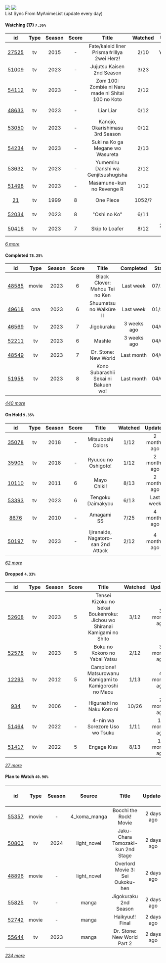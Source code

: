 [![](https://img.shields.io/badge/MyAnimeList-2E51A2?logo=MyAnimeList&logoColor=FFFFFF&style=flat)](https://myanimelist.net/profile/Faelayis)
[![](https://img.shields.io/badge/Anilist-02A9FF?logo=AniList&logoColor=FFFFFF&style=flat)](https://anilist.co/user/Faelayis/)<br>
List Sync From MyAnimeList (update every day)

#### Watching (17) ``7.36%``

|                      id                      | Type | Season | Score |                                                   Title                                                   | Watched |    Updated   | Start Date |
| :------------------------------------------: | :--: | :----: | :---: | :-------------------------------------------------------------------------------------------------------: | :-----: | :----------: | :--------: |
| [27525](https://myanimelist.net/anime/27525) |  tv  |  2015  |   -   |                                 Fate/kaleid liner Prisma☆Illya 2wei Herz!                                 |   2/10  |   Yesterday  | 06/11/2023 |
| [51009](https://myanimelist.net/anime/51009) |  tv  |  2023  |   -   |                                         Jujutsu Kaisen 2nd Season                                         |   3/23  |  2 days ago  | 07/08/2023 |
| [54112](https://myanimelist.net/anime/54112) |  tv  |  2023  |   -   |                             Zom 100: Zombie ni Naru made ni Shitai 100 no Koto                            |   2/12  |   Last week  | 07/09/2023 |
| [48633](https://myanimelist.net/anime/48633) |  tv  |  2023  |   -   |                                                 Liar Liar                                                 |   0/12  |   Last week  | 07/17/2023 |
| [53050](https://myanimelist.net/anime/53050) |  tv  |  2023  |   -   |                                      Kanojo, Okarishimasu 3rd Season                                      |   0/12  |   Last week  | 07/15/2023 |
| [54234](https://myanimelist.net/anime/54234) |  tv  |  2023  |   -   |                                      Suki na Ko ga Megane wo Wasureta                                     |   2/13  |   Last week  | 07/04/2023 |
| [53632](https://myanimelist.net/anime/53632) |  tv  |  2023  |   -   |                                    Yumemiru Danshi wa Genjitsushugisha                                    |   2/12  |  2 weeks ago | 07/11/2023 |
| [51498](https://myanimelist.net/anime/51498) |  tv  |  2023  |   -   |                                         Masamune-kun no Revenge R                                         |   1/12  |  3 weeks ago | 07/04/2023 |
|    [21](https://myanimelist.net/anime/21)    |  tv  |  1999  |   8   |                                                 One Piece                                                 |  1052/? |  3 weeks ago | 01/01/2013 |
| [52034](https://myanimelist.net/anime/52034) |  tv  |  2023  |   8   |                                                "Oshi no Ko"                                               |   6/11  |  Last month  | 04/12/2023 |
| [50416](https://myanimelist.net/anime/50416) |  tv  |  2023  |   7   |                                               Skip to Loafer                                              |   8/12  | 2 months ago | 05/10/2023 |


*[6 more](https://github.com/Faelayis/MyAnimeList-History/blob/master/List/Anime/watching.md)*

#### Completed ``78.25%``

|                      id                      |   Type  | Season | Score |                                                   Title                                                   |   Completed   | Start Date | Finish Date |
| :------------------------------------------: | :-----: | :----: | :---: | :-------------------------------------------------------------------------------------------------------: | :-----------: | :--------: | :---------: |
| [48585](https://myanimelist.net/anime/48585) |  movie  |  2023  |   6   |                                       Black Clover: Mahou Tei no Ken                                      |   Last week   | 07/19/2023 |  07/19/2023 |
| [49618](https://myanimelist.net/anime/49618) |   ona   |  2023  |   6   |                                          Shuumatsu no Walküre II                                          |   Last week   | 01/27/2023 |  07/14/2023 |
| [46569](https://myanimelist.net/anime/46569) |    tv   |  2023  |   7   |                                                 Jigokuraku                                                |  3 weeks ago  | 04/02/2023 |  07/02/2023 |
| [52211](https://myanimelist.net/anime/52211) |    tv   |  2023  |   6   |                                                   Mashle                                                  |  3 weeks ago  | 04/08/2023 |  07/01/2023 |
| [48549](https://myanimelist.net/anime/48549) |    tv   |  2023  |   7   |                                            Dr. Stone: New World                                           |   Last month  | 04/06/2023 |  06/27/2023 |
| [51958](https://myanimelist.net/anime/51958) |    tv   |  2023  |   8   |                                    Kono Subarashii Sekai ni Bakuen wo!                                    |   Last month  | 04/06/2023 |  06/27/2023 |


*[440 more](https://github.com/Faelayis/MyAnimeList-History/blob/master/List/Anime/completed.md)*

#### On Hold ``9.35%``

|                      id                      |   Type  | Season | Score |                                                     Title                                                    | Watched |    Updated    | Start Date |
| :------------------------------------------: | :-----: | :----: | :---: | :----------------------------------------------------------------------------------------------------------: | :-----: | :-----------: | :--------: |
| [35078](https://myanimelist.net/anime/35078) |    tv   |  2018  |   -   |                                               Mitsuboshi Colors                                              |   1/12  |  2 months ago | 04/20/2023 |
| [35905](https://myanimelist.net/anime/35905) |    tv   |  2018  |   -   |                                              Ryuuou no Oshigoto!                                             |   1/12  |  2 months ago | 04/20/2023 |
| [10110](https://myanimelist.net/anime/10110) |    tv   |  2011  |   6   |                                                  Mayo Chiki!                                                 |   8/13  |  2 months ago | 04/14/2023 |
| [53393](https://myanimelist.net/anime/53393) |    tv   |  2023  |   6   |                                               Tengoku Daimakyou                                              |   6/13  |   Last week   | 04/02/2023 |
|  [8676](https://myanimelist.net/anime/8676)  |    tv   |  2010  |   -   |                                                  Amagami SS                                                  |   7/25  |  4 months ago | 03/23/2023 |
| [50197](https://myanimelist.net/anime/50197) |    tv   |  2023  |   -   |                                      Ijiranaide, Nagatoro-san 2nd Attack                                     |   2/12  |  4 months ago | 03/20/2023 |


*[62 more](https://github.com/Faelayis/MyAnimeList-History/blob/master/List/Anime/on_hold.md)*

#### Dropped ``4.33%``

|                      id                      | Type | Season | Score |                                     Title                                    | Watched |    Updated    | Start Date |
| :------------------------------------------: | :--: | :----: | :---: | :--------------------------------------------------------------------------: | :-----: | :-----------: | :--------: |
| [52608](https://myanimelist.net/anime/52608) |  tv  |  2023  |   5   |   Tensei Kizoku no Isekai Boukenroku: Jichou wo Shiranai Kamigami no Shito   |   3/12  |  3 months ago | 04/03/2023 |
| [52578](https://myanimelist.net/anime/52578) |  tv  |  2023  |   5   |                         Boku no Kokoro no Yabai Yatsu                        |   2/12  |  3 months ago | 04/02/2023 |
| [12293](https://myanimelist.net/anime/12293) |  tv  |  2012  |   5   |             Campione! Matsurowanu Kamigami to Kamigoroshi no Maou            |   1/13  |  4 months ago | 03/20/2023 |
|   [934](https://myanimelist.net/anime/934)   |  tv  |  2006  |   -   |                           Higurashi no Naku Koro ni                          |  10/26  |  7 months ago | 12/23/2022 |
| [51464](https://myanimelist.net/anime/51464) |  tv  |  2022  |   -   |                        4-nin wa Sorezore Uso wo Tsuku                        |   1/11  | 10 months ago | 10/16/2022 |
| [51417](https://myanimelist.net/anime/51417) |  tv  |  2022  |   5   |                                  Engage Kiss                                 |   8/13  | 10 months ago | 07/03/2022 |


*[27 more](https://github.com/Faelayis/MyAnimeList-History/blob/master/List/Anime/dropped.md)*

#### Plan to Watch ``40.96%``

|                      id                      |   Type  | Season |    Source    |                                                        Title                                                        |    Updated    | Plan Start Date |
| :------------------------------------------: | :-----: | :----: | :----------: | :-----------------------------------------------------------------------------------------------------------------: | :-----------: | :-------------: |
| [55357](https://myanimelist.net/anime/55357) |  movie  |    -   | 4_koma_manga |                                                Bocchi the Rock! Movie                                               |   2 days ago  |        -        |
| [50803](https://myanimelist.net/anime/50803) |    tv   |  2024  |  light_novel |                                          Jaku-Chara Tomozaki-kun 2nd Stage                                          |   2 days ago  |        -        |
| [48896](https://myanimelist.net/anime/48896) |  movie  |    -   |  light_novel |                                           Overlord Movie 3: Sei Oukoku-hen                                          |   2 days ago  |        -        |
| [55825](https://myanimelist.net/anime/55825) |    tv   |    -   |     manga    |                                                Jigokuraku 2nd Season                                                |   2 days ago  |        -        |
| [52742](https://myanimelist.net/anime/52742) |  movie  |    -   |     manga    |                                                   Haikyuu!! Final                                                   |   2 days ago  |        -        |
| [55644](https://myanimelist.net/anime/55644) |    tv   |  2023  |     manga    |                                             Dr. Stone: New World Part 2                                             |   2 days ago  |        -        |


*[224 more](https://github.com/Faelayis/MyAnimeList-History/blob/master/List/Anime/plan_to_watch.md)*
